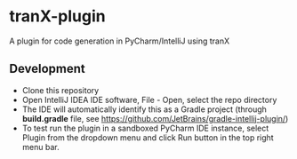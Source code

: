 # tranX-plugin
A plugin for code generation in PyCharm/IntelliJ using tranX

## Development
- Clone this repository
- Open IntelliJ IDEA IDE software, File - Open, select the repo directory
- The IDE will automatically identify this as a Gradle project (through **build.gradle** file, see https://github.com/JetBrains/gradle-intellij-plugin/)
- To test run the plugin in a sandboxed PyCharm IDE instance, select Plugin from the dropdown menu and click Run button in the top right menu bar. 
